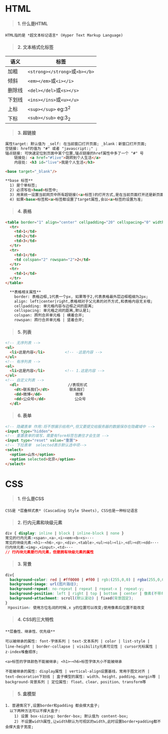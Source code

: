 # HTML

>#### 1. 什么是HTML

```  
HTML指的是 *超文本标记语言* (Hyper Text Markup Language)
```

>#### 2. 文本格式化标签

| 语义   | 标签                           |
| ------ | ------------------------------ |
| 加粗   | `<strong></strong>`或`<b></b>` |
| 倾斜   | `<em></em>`或`<i></i>`         |
| 删除线 | `<del></del>`或`<s></s>`       |
| 下划线 | `<ins></ins>`或`<u></u>`       |
| 上标   | `<sup></sup>` eg:3<sup>2</sup> |
| 下标   | `<sub></sub>` eg:3<sub>2</sub> |

>#### 3. 超链接

```html
属性target: 默认值为 _self: 在当前窗口打开页面; _blank：新窗口打开页面;
空链接: href的值为 "#" 或者 "javascript:;" ;
锚点链接: 可快速定位到页面中某个位置,锚点链接的href属性中多了一个 "#" 号  
    链接处: <a href="#live">跳转到个人生活</a>
    内容处: <h3 id="live">我是个人生活</h3>
```

```html
<base target="_blank"/>

**base 标签**
  1) 是个单标签;
  2) 必须写在<head>标签中;
  3) 用来统一设置当前网页中所有超链接(<a>标签)的打开方式,是在当前页面打开还是新页面;
  4) 如果<base>标签和<a>标签都设置了target属性,会以<a>标签的设置为准;
```

>#### 4. 表格

```html
<table border="1" align="center" cellpadding="20" cellspacing="0" width="500" height="300">
  <tr>
    <td>1</td>
    <td>2</td>
    <td>3</td>
  </tr>
  <tr>
    <td>1</td>
    <td colspan="2" rowspan="2">2</td>
  </tr>
  <tr>
    <td>1</td>
  </tr>
</table>

  **表格相关属性**
    border: 表格边框,1代表一个px, 如果等于2,代表表格最外层边框粗细为2px;
    align: left|center|right,表格相对于父元素的对齐方式,和表格内容无关哦;
    cellpadding: 单元格内容与边框之间的距离;
    cellspacing: 单元格之间的距离,默认是1;
    colspan: 跨列合并单元格 | 横着合并;
    rowspan: 跨行合并单元格 | 竖着合并;
```

>#### 5. 列表

  ```html
  <!-- 无序列表 -->
  <ul>
    <li>这是内容</li>         <!-- ·这是内容 -->
  </ul>
  <!-- 有序列表 -->
  <ol>
    <li>这是内容</li>         <!-- 1.这是内容 -->
  </ol>
  <!-- 自定义列表 -->
    <dl>                      //表现形式   
      <dt>联系我们</dt>         联系我们
      <dd>微博</dd>               微博
      <dd>公众号</dd>             公众号
    </dl>
  ```

>#### 6. 表单

```html
<!-- 隐藏表单 作用:将不想展示给用户,但又要提交给服务器的数据保存在隐藏域中 -->
<input type="hidden">
<!-- 重置表单的填写，需要有form标签包裹住才会生效 -->  
<input type="reset" value="重置">  
<!-- 下拉表单  selected表示默认选中项-->
<select>
  <option>山东</option>
  <option selected>北京</option>
</select>
```


# CSS

>#### 1. 什么是CSS

```
CSS是 *层叠样式表* (Cascading Style Sheets), CSS也是一种标记语言
```

>#### 2. 行内元素和块级元素

```css
div { display: inline | block | inline-block | none }
常见的行内元素:<span>,<a>,<i><em><b><s>···
常见的块级元素:<h1>~<h6>,<p>,<div>,<table>,<ul><ol><li>,<dl><dt><dd>···
行内块元素:<img>,<input>,<td>··· 
// 行内块元素是行内元素，但是拥有块级元素的属性
```

>#### 3. 背景

```css
div{
  background-color: red | #ff0000 | #f00 | rgb:(255,0,0) | rgba(255,0,0,1);
  background-image: url(图片路径);
  background-repeat: no-repeat | repeat | repeat-x | repeat-y;
  background-position: left | right | top | bottom | center | 像素(不带单位);
  background-attachment: scroll(默认滚动) | fixed(背景固定); 
}
 ※position: 使用方位名词的时候,x y的位置可以改变;使用像素后位置不能改变
```

>#### 4. CSS的三大特性

```
**层叠性、继承性、优先级**

可以被继承的属性: font-字体系列 | text-文本系列 | color | list-style | line-height | border-collapse | visibility元素可见性 | cursor光标属性 | z-index堆叠顺序;

<a>标签的字体颜色不能被继承; <h1>~<h6>标签字体大小不能被继承

不能被继承的属性: display属性 | vertical-align设置基线，常用于图文对齐 | text-decoration下划线 | 盒子模型的属性: width、height、padding、margin等 | background-背景系列 | 定位属性: float、clear、position、transform等 
```

>#### 5. 盒模型

```
1. 普通情况下,设置border和padding 都会撑大盒子;
  以下两种方法可以不撑大盒子:
    1) 设置 box-sizing: border-box; 默认值为 content-box;
    2) 不设置width属性,让width默认为可视区的width,此时设置border+padding都不会撑大盒子宽度;

```
